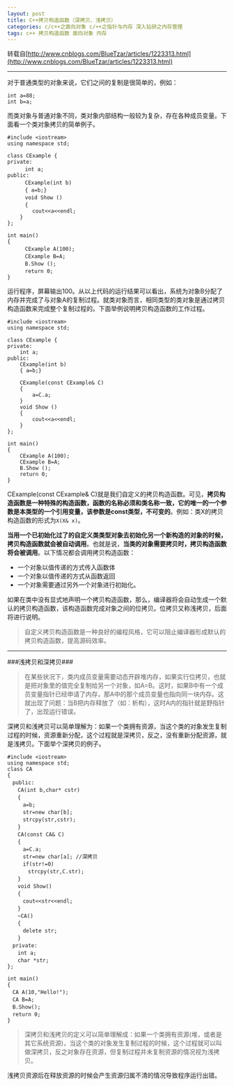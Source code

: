 ```yaml
---
layout: post
title: C++拷贝构造函数（深拷贝、浅拷贝）
categories: c/c++之面向对象 c/++之指针与内存 深入钻研之内存管理
tags: c++ 拷贝构造函数 面向对象 内存
---
```


转载自[http://www.cnblogs.com/BlueTzar/articles/1223313.html](http://www.cnblogs.com/BlueTzar/articles/1223313.html)

---

对于普通类型的对象来说，它们之间的复制是很简单的，例如：

```
int a=88;
int b=a;
```

而类对象与普通对象不同，类对象内部结构一般较为复杂，存在各种成员变量。下面看一个类对象拷贝的简单例子。 

```
#include <iostream>
using namespace std;

class CExample {
private:
    　int a;
public:
    　CExample(int b)
    　{ a=b;}
    　void Show ()
    　{
        cout<<a<<endl;
    }
};

int main()
{
    　CExample A(100);
    　CExample B=A;
    　B.Show ();
    　return 0;
} 
```

运行程序，屏幕输出100。从以上代码的运行结果可以看出，系统为对象B分配了内存并完成了与对象A的复制过程。就类对象而言，相同类型的类对象是通过拷贝构造函数来完成整个复制过程的。下面举例说明拷贝构造函数的工作过程。

```
#include <iostream>
using namespace std;

class CExample {
private:
    int a;
public:
    CExample(int b)
    { a=b;}
    
    CExample(const CExample& C)
    {
        a=C.a;
    }
    void Show ()
    {
        cout<<a<<endl;
    }
};

int main()
{
    CExample A(100);
    CExample B=A;
    B.Show ();
    return 0;
} 
```

CExample(const CExample& C)就是我们自定义的拷贝构造函数。可见，**拷贝构造函数是一种特殊的构造函数，函数的名称必须和类名称一致，它的唯一的一个参数是本类型的一个引用变量，该参数是const类型，不可变的**。例如：类X的拷贝构造函数的形式为`X(X& x)`。

**当用一个已初始化过了的自定义类类型对象去初始化另一个新构造的对象的时候，拷贝构造函数就会被自动调用**。也就是说，**当类的对象需要拷贝时，拷贝构造函数将会被调用**。以下情况都会调用拷贝构造函数：

* 一个对象以值传递的方式传入函数体
* 一个对象以值传递的方式从函数返回
* 一个对象需要通过另外一个对象进行初始化。 

如果在类中没有显式地声明一个拷贝构造函数，那么，编译器将会自动生成一个默认的拷贝构造函数，该构造函数完成对象之间的位拷贝。位拷贝又称浅拷贝，后面将进行说明。 

>自定义拷贝构造函数是一种良好的编程风格，它可以阻止编译器形成默认的拷贝构造函数，提高源码效率。

---

###浅拷贝和深拷贝###

>在某些状况下，类内成员变量需要动态开辟堆内存，如果实行位拷贝，也就是把对象里的值完全复制给另一个对象，如A=B。这时，如果B中有一个成员变量指针已经申请了内存，那A中的那个成员变量也指向同一块内存。这就出现了问题：当B把内存释放了（如：析构），这时A内的指针就是野指针了，出现运行错误。

深拷贝和浅拷贝可以简单理解为：如果一个类拥有资源，当这个类的对象发生复制过程的时候，资源重新分配，这个过程就是深拷贝，反之，没有重新分配资源，就是浅拷贝。下面举个深拷贝的例子。 

```
#include <iostream>
using namespace std;
class CA
{
　public:
　　CA(int b,char* cstr)
　　{
　　　a=b;
　　　str=new char[b];
　　　strcpy(str,cstr);
　　}
　　CA(const CA& C)
　　{
　　　a=C.a;
　　　str=new char[a]; //深拷贝
　　　if(str!=0)
　　　　strcpy(str,C.str);
　　}
　　void Show()
　　{
　　　cout<<str<<endl;
　　}
　　~CA()
　　{
　　　delete str;
　　}
　private:
　　int a;
　　char *str;
};

int main()
{
　CA A(10,"Hello!");
　CA B=A;
　B.Show();
　return 0;
}

```

>深拷贝和浅拷贝的定义可以简单理解成：如果一个类拥有资源(堆，或者是其它系统资源)，当这个类的对象发生复制过程的时候，这个过程就可以叫做深拷贝，反之对象存在资源，但复制过程并未复制资源的情况视为浅拷贝。

浅拷贝资源后在释放资源的时候会产生资源归属不清的情况导致程序运行出错。